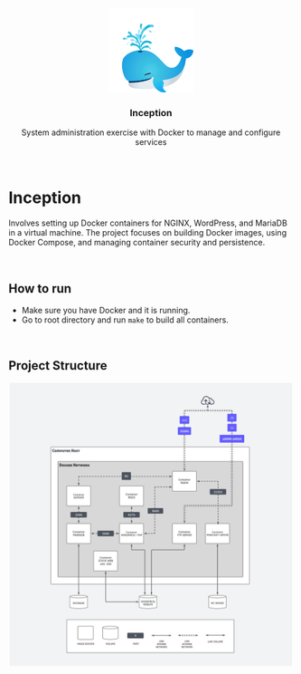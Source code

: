 
<div align="center">
<a href="https://github.com/hadi14250">
    <img src="github_gifs/docker.gif" alt="3d cube" width="150" height="150">
  </a>
  <h3 align="center">Inception</h3>
  System administration exercise with Docker to manage and configure services
  <br>
  <br>
</div>

<br>

# Inception

Involves setting up Docker containers for NGINX, WordPress, and MariaDB in a virtual machine. The project focuses on building Docker images, using Docker Compose, and managing container security and persistence.

<br>

## How to run

- Make sure you have Docker and it is running.
- Go to root directory and run `make` to build all containers.

<br>


## Project Structure

<div align="center">
<a href="https://github.com/hadi14250">
    <img src="github_gifs/structure.png" alt="3d cube" width="500" height="500">
  </a>
  <br>
  <br>
</div>

